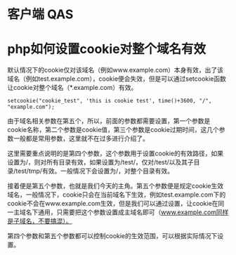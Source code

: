 # 客户端 QAS





# php如何设置cookie对整个域名有效

默认情况下的cookie仅对该域名（例如www.example.com）本身有效，出了该域名（例如test.example.com），cookie便会失效，但是可以通过setcookie函数让cookie对整个域名（*.example.com）有效。

```
setcookie("cookie_test", 'this is cookie test', time()+3600, "/", "example.com");
```

由于域名相关参数在第五个，所以，前面的参数都需要设置，第一个参数是cookie名称，第二个参数是cookie值，第三个参数是cookie过期时间，这几个参数一般都是常用参数，这里就不在过多进行介绍了。

这里需要重点说明的是第四个参数，这个参数用于设置cookie的有效路径，如果设置为/，则对所有目录有效，如果设置为/test/，仅对/test/以及其子目录/test/tmp/有效。一般情况下会设置为/，对整个目录有效。

接着便是第五个参数，也就是我们今天的主角。第五个参数便是规定cookie生效域名，一般情况下，cookie只会在当前域名下生效，例如test.example.com下的cookie不会在www.example.com生效，但是我们可以通过设置，让cookie在同一主域名下通用，只需要把这个参数设置成主域名即可（www.example.com同样是子域名，不要搞混）。

第四个参数和第五个参数都可以控制cookie的生效范围，可以根据实际情况下设置。